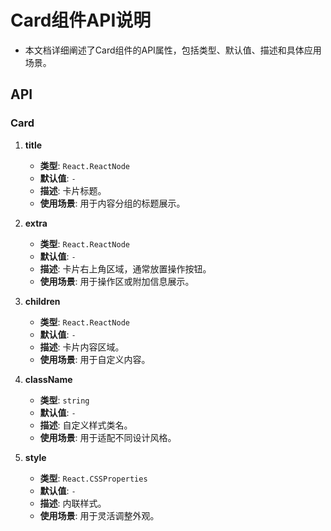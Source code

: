 # Card组件API说明
- 本文档详细阐述了Card组件的API属性，包括类型、默认值、描述和具体应用场景。

## API

### Card

1. **title**
   - **类型**: `React.ReactNode`
   - **默认值**: `-`
   - **描述**: 卡片标题。
   - **使用场景**: 用于内容分组的标题展示。

2. **extra**
   - **类型**: `React.ReactNode`
   - **默认值**: `-`
   - **描述**: 卡片右上角区域，通常放置操作按钮。
   - **使用场景**: 用于操作区或附加信息展示。

3. **children**
   - **类型**: `React.ReactNode`
   - **默认值**: `-`
   - **描述**: 卡片内容区域。
   - **使用场景**: 用于自定义内容。

4. **className**
   - **类型**: `string`
   - **默认值**: `-`
   - **描述**: 自定义样式类名。
   - **使用场景**: 用于适配不同设计风格。

5. **style**
   - **类型**: `React.CSSProperties`
   - **默认值**: `-`
   - **描述**: 内联样式。
   - **使用场景**: 用于灵活调整外观。 